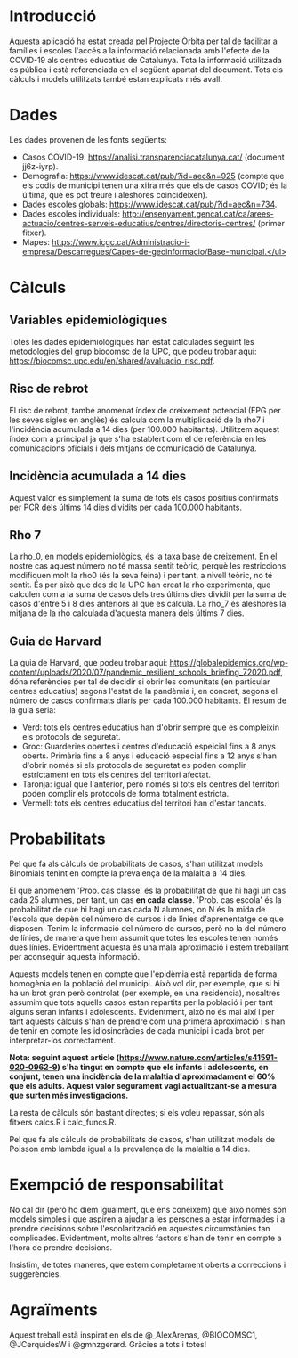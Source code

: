 # Introducció

Aquesta aplicació ha estat creada pel Projecte Òrbita per tal de facilitar a famílies i escoles l'accés a 
la informació  relacionada amb l'efecte de la COVID-19 als centres educatius de Catalunya. Tota la informació 
utilitzada és pública i està referenciada en el següent apartat del document. Tots els càlculs i models utilitzats
també estan explicats més avall. 

# Dades

Les dades provenen de les fonts següents:

- Casos COVID-19: https://analisi.transparenciacatalunya.cat/ (document jj6z-iyrp).
- Demografia: https://www.idescat.cat/pub/?id=aec&n=925 (compte que els codis de municipi tenen una xifra més que els de casos COVID; és la última, que es pot treure i aleshores coincideixen).
- Dades escoles globals: https://www.idescat.cat/pub/?id=aec&n=734.
- Dades escoles individuals: http://ensenyament.gencat.cat/ca/arees-actuacio/centres-serveis-educatius/centres/directoris-centres/ (primer fitxer).
- Mapes: https://www.icgc.cat/Administracio-i-empresa/Descarregues/Capes-de-geoinformacio/Base-municipal.</ul>

# Càlculs

## Variables epidemiològiques

Totes les dades epidemiològiques han estat calculades seguint les metodologies del grup biocomsc de la UPC, que podeu trobar aquí: https://biocomsc.upc.edu/en/shared/avaluacio_risc.pdf.

## Risc de rebrot

El risc de rebrot, també anomenat índex de creixement potencial (EPG per les seves sigles en anglès) és calcula com la multiplicació de la rho7 i l'incidència acumulada a 14 dies (per 100.000 habitants). Utilitzem aquest índex com a principal ja que s'ha establert com el de referència en les comunicacions oficials i dels mitjans de comunicació de Catalunya.

## Incidència acumulada a 14 dies

Aquest valor és simplement la suma de tots els casos positius confirmats per PCR dels últims 14 dies dividits per cada 100.000 habitants.

## Rho 7

La rho_0, en models epidemiològics, és la taxa base de creixement. En el nostre cas aquest número no té massa sentit teòric, perquè les restriccions modifiquen molt la rho0 (és la seva feina) i per tant, a nivell teòric, no té sentit. És per això que des de la UPC han creat la rho experimenta, que calculen com a la suma de casos dels tres últims dies dividit per la suma de casos d'entre 5 i 8 dies anteriors al que es calcula. La rho_7 és aleshores la mitjana de la rho calculada d'aquesta manera dels últims 7 dies.

## Guia de Harvard

La guia de Harvard, que podeu trobar aquí:  https://globalepidemics.org/wp-content/uploads/2020/07/pandemic_resilient_schools_briefing_72020.pdf, dóna referències per tal de decidir si obrir les comunitats (en particular centres educatius) segons l'estat de la pandèmia i, en concret, segons el número de casos confirmats diaris per cada 100.000 habitants. El resum de la guia seria:

- Verd: tots els centres educatius han d'obrir sempre que es compleixin els protocols de seguretat.
- Groc: Guarderies obertes i centres d'educació espeicial fins a 8 anys oberts. Primària fins a 8 anys i educació especial fins a 12 anys s'han d'obrir només si els protocols de seguretat es poden complir estríctament en tots els centres del territori afectat.
- Taronja: igual que l'anterior, però només si tots els centres del territori poden complir els protocols de forma totalment estricta.
- Vermell: tots els centres educatius del territori han d'estar tancats.

# Probabilitats

Pel que fa als càlculs de probabilitats de casos, s'han utilitzat models Binomials tenint en compte la prevalença de la malaltia a 14 dies.

El que anomenem 'Prob. cas classe' és la probabilitat de que hi hagi un cas cada 25 alumnes, per tant, un cas <strong>en cada classe</strong>. 'Prob. cas escola' és la probabilitat de que hi hagi un cas cada N alumnes, on N és la mida de l'escola que depèn del número de cursos i de línies d'aprenentatge de que disposen. Tenim la informació del número de cursos, però no la del número de línies, de manera que hem assumit que totes les escoles tenen només dues línies. Evidentment aquesta és una mala aproximació i estem treballant per aconseguir aquesta informació.

Aquests models tenen en compte que l'epidèmia està repartida de forma homogènia en la població del municipi. Això vol dir, per exemple, que si hi ha un brot gran però controlat (per exemple, en una residència), nosaltres assumim que tots aquells casos estan repartits per la població i per tant alguns seran infants i adolescents. Evidentment, això no és mai així i per tant aquests càlculs s'han de prendre com una primera aproximació i s'han de tenir en compte les idiosincràcies de cada municipi i cada brot per interpretar-los correctament.

**Nota: seguint aquest article (https://www.nature.com/articles/s41591-020-0962-9) s'ha tingut en compte que els infants i adolescents, en conjunt, tenen una incidència de la malaltia d'aproximadament el 60% que els adults. Aquest valor segurament vagi actualitzant-se a mesura que surten més investigacions.**

La resta de càlculs són bastant directes; si els voleu repassar, són als fitxers calcs.R i calc_funcs.R.

 Pel que fa als càlculs de probabilitats de casos, s'han utilitzat models de Poisson amb lambda igual a la prevalença de la malaltia a 14 dies.

# Exempció de responsabilitat
 
No cal dir (però ho diem igualment, que ens coneixem) que això només són models simples i que aspiren a 
ajudar a les persones a estar informades i a prendre decisions sobre l'escolarització en aquestes circumstànies 
tan complicades. Evidentment, molts altres factors s'han de tenir en compte a l'hora de prendre decisions.

Insistim, de totes maneres, que estem completament oberts a correccions i suggerències.

# Agraïments

Aquest treball està inspirat en els de @_AlexArenas, @BIOCOMSC1, @JCerquidesW i @gmnzgerard. Gràcies a tots i totes!
